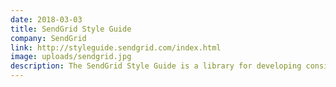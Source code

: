 ```yaml
---
date: 2018-03-03
title: SendGrid Style Guide
company: SendGrid
link: http://styleguide.sendgrid.com/index.html
image: uploads/sendgrid.jpg
description: The SendGrid Style Guide is a library for developing consistent UI/UX at SendGrid. It is made up of modular, reusable components based on OOCSS and SMACSS principles.
---
```

